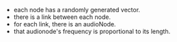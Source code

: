 - each node has a randomly generated vector.
- there is a link between each node.
- for each link, there is an audioNode.
- that audionode's frequency is proportional to its length.
